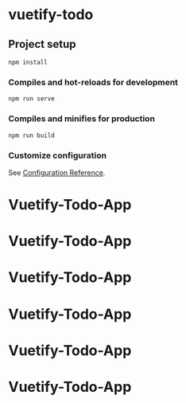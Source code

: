 # vuetify-todo

## Project setup
```
npm install
```

### Compiles and hot-reloads for development
```
npm run serve
```

### Compiles and minifies for production
```
npm run build
```

### Customize configuration
See [Configuration Reference](https://cli.vuejs.org/config/).
# Vuetify-Todo-App
# Vuetify-Todo-App
# Vuetify-Todo-App
# Vuetify-Todo-App
# Vuetify-Todo-App
# Vuetify-Todo-App
